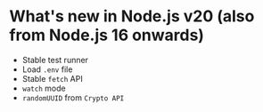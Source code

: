 # What's new in Node.js v20 (also from Node.js 16 onwards)

- Stable test runner
- Load `.env` file
- Stable `fetch` API
- `watch` mode
- `randomUUID` from `Crypto API`
